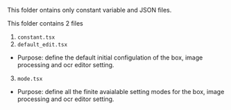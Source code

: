 This folder ontains only constant variable and JSON files.

This folder contains 2 files
1.  `constant.tsx`
2.  `default_edit.tsx`
-   Purpose: define the default initial configulation of the box, image processing and ocr editor setting.
3.  `mode.tsx`
-   Purpose: define all the finite avaialable setting modes for the box, image processing and ocr editor setting.
